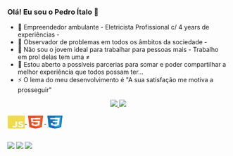 ### Olá! Eu sou o Pedro Ítalo 👋

- 🌱 Empreendedor ambulante - Eletricista Profissional c/ 4 years de experiências -
- 👯 Observador de problemas em todos os âmbitos da sociedade -
- 🤔 Não sou o jovem ideal para trabalhar para pessoas mais - Trabalho em prol delas tem uma ≠
- 💬 Estou aberto a possíveis parcerias para somar e poder compartilhar a melhor experiência que todos possam ter...
- ⚡ O lema do meu desenvolvimento é "A sua satisfação me motiva a prosseguir"

<div align="center">
  <a href="https://github.com/pedroitalocv">
  <img height="150em" src="https://github-readme-stats.vercel.app/api?username=pedroitalocv&show_icons=true&theme=gren&include_all_commits=true&count_private=true"/>
   <img height="125em" src="https://github-readme-stats.vercel.app/api/top-langs/?username=pedroitalocv&layout=compact&langs_count=7&theme=blue"/>
</div>
<div style="display: inline_block"><br>
  <img align="center" alt="Pedro-Js" height="30" width="40" src="https://raw.githubusercontent.com/devicons/devicon/master/icons/javascript/javascript-plain.svg">
  <img align="center" alt="Pedro-HTML" height="30" width="40" src="https://raw.githubusercontent.com/devicons/devicon/master/icons/html5/html5-original.svg">
  <img align="center" alt="Pedro-CSS" height="30" width="40" src="https://raw.githubusercontent.com/devicons/devicon/master/icons/css3/css3-original.svg">
</div>
  
##

<div> 
  <a href="https://www.linkedin.com/in/pedro-italo-cv" target="_blank"><img src="https://img.shields.io/badge/-LinkedIn-%230077B5?style=for-the-badge&logo=linkedin&logoColor=white" target="_blank"></a>
  <a href="https://www.youtube.com/channel/UCohbm3KjCiik9h1rfYSs-Kg" target="_blank"><img src="https://img.shields.io/badge/YouTube-FF0000?style=for-the-badge&logo=youtube&logoColor=white" target="_blank"></a>
  <a href="https://www.instagram.com/pedroitaloeletricista/" target="_blank"><img src="https://img.shields.io/badge/-Instagram-%23E4405F?style=for-the-badge&logo=instagram&logoColor=white" target="_blank"></a>
</div>

##
